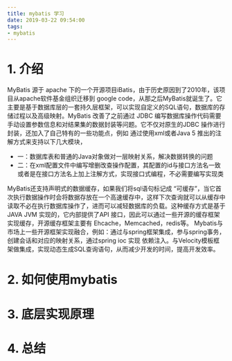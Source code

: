 ```yaml
---
title: mybatis 学习
date: 2019-03-22 09:54:00
tags:
- mybatis
---
```


# 1. 介绍
MyBatis 源于 apache 下的一个开源项目iBatis，由于历史原因到了2010年，该项目从apache软件基金组织迁移到 google code，从那之后MyBatis就诞生了。它主要是基于数据库层的一套持久层框架，可以实现自定义的SQL语句，数据库的存储过程以及高级映射。MyBatis 改善了之前通过 JDBC 编写数据库操作代码需要手动设置参数信息和对结果集的数据封装等问题。它不仅对原生的JDBC 操作进行封装，还加入了自己特有的一些功能点，例如
通过使用xml或者Java 5 推出的注解方式来支持以下几大模块，

* 一：数据库表和普通的Java对象做对一层映射关系，解决数据转换的问题
* 二：在xml配置文件中编写增删改查操作配置，其配置的id与接口方法名一致或者是在接口方法名上加上注解方式，实现接口式编程，不必需要编写实现类

MyBatis还支持声明式的数据缓存，如果我们将sql语句标记成 “可缓存”，当它首次执行数据操作时会将数据存放在一个高速缓存中，这样下次查询就可以从缓存中读取不必在执行数据库操作了，进而可以减轻数据库的负载。这种缓存方式是基于JAVA JVM 实现的，它内部提供了API 接口，因此可以通过一些开源的缓存框架实现缓存，开源缓存框架主要有 Ehcache，Memcached，redis等。
Mybatis与市场上一些开源框架实现融合，例如：通过与spring框架集成，参与spring事务，创建会话和对应的映射关系，通过spring ioc 实现 依赖注入。与Velocity模板框架做集成，实现动态生成SQL查询语句，从而减少开发的时间，提高开发效率。


# 2. 如何使用mybatis

# 3. 底层实现原理

# 4. 总结
